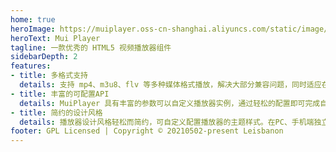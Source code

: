 ```yaml
---
home: true
heroImage: https://muiplayer.oss-cn-shanghai.aliyuncs.com/static/image/logo.png
heroText: Mui Player
tagline: 一款优秀的 HTML5 视频播放器组件
sidebarDepth: 2
features:
- title: 多格式支持
  details: 支持 mp4、m3u8、flv 等多种媒体格式播放，解决大部分兼容问题，同时适应在PC、手机端播放。
- title: 丰富的可配置API
  details: MuiPlayer 具有丰富的参数可以自定义播放器实例，通过轻松的配置即可完成自定义场景的视频播放。
- title: 简约的设计风格
  details: 播放器设计风格轻松而简约，可自定义配置播放器的主题样式。在PC、手机端独立还拥有一套美观的功能控件设计。
footer: GPL Licensed | Copyright © 20210502-present Leisbanon
---
```


<ClientOnly><MuiPlayer></MuiPlayer></ClientOnly>
